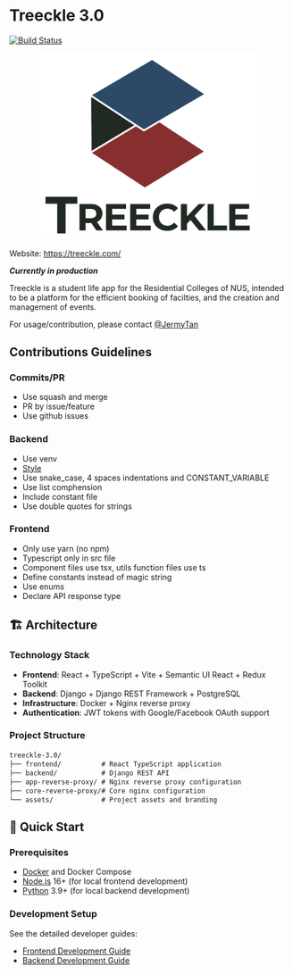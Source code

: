 # Treeckle 3.0

[![Build Status](https://app.travis-ci.com/CAPTxTreeckle/Treeckle-3.0.svg?branch=master)](https://app.travis-ci.com/CAPTxTreeckle/Treeckle-3.0)

<p align="center">
  <img src="./assets/treeckle-title-bottom-transparent.png" alt="Treeckle" width="400"/>
</p>

Website: <https://treeckle.com/>

_**Currently in production**_

Treeckle is a student life app for the Residential Colleges of NUS, intended to be a platform for the efficient booking of facilties, and the creation and management of events.

For usage/contribution, please contact [@JermyTan](https://github.com/JermyTan)

## Contributions Guidelines

### Commits/PR

- Use squash and merge
- PR by issue/feature
- Use github issues

### Backend

- Use venv
- [Style](https://google.github.io/styleguide/pyguide.html)
- Use snake_case, 4 spaces indentations and CONSTANT_VARIABLE
- Use list comphension
- Include constant file
- Use double quotes for strings

### Frontend

- Only use yarn (no npm)
- Typescript only in src file
- Component files use tsx, utils function files use ts
- Define constants instead of magic string
- Use enums
- Declare API response type

## 🏗️ Architecture

### Technology Stack

- **Frontend**: React + TypeScript + Vite + Semantic UI React + Redux Toolkit
- **Backend**: Django + Django REST Framework + PostgreSQL
- **Infrastructure**: Docker + Nginx reverse proxy
- **Authentication**: JWT tokens with Google/Facebook OAuth support

### Project Structure

```
treeckle-3.0/
├── frontend/          # React TypeScript application
├── backend/           # Django REST API
├── app-reverse-proxy/ # Nginx reverse proxy configuration
├── core-reverse-proxy/# Core nginx configuration
└── assets/            # Project assets and branding
```

## 🚀 Quick Start

### Prerequisites

- [Docker](https://docs.docker.com/desktop/) and Docker Compose
- [Node.js](https://nodejs.org/) 16+ (for local frontend development)
- [Python](https://python.org/) 3.9+ (for local backend development)

### Development Setup

See the detailed developer guides:

- [Frontend Development Guide](./frontend/DEVELOPER_GUIDE.md)
- [Backend Development Guide](./backend/DEVELOPER_GUIDE.md)
